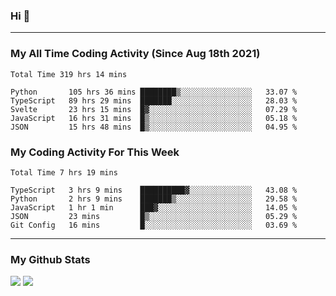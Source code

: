 ### Hi 🙂

---

### My All Time Coding Activity (Since Aug 18th 2021)
<!--START_SECTION:waka-all-->
```text
Total Time 319 hrs 14 mins

Python       105 hrs 36 mins ████████▒░░░░░░░░░░░░░░░░   33.07 % 
TypeScript   89 hrs 29 mins  ███████░░░░░░░░░░░░░░░░░░   28.03 % 
Svelte       23 hrs 15 mins  █▓░░░░░░░░░░░░░░░░░░░░░░░   07.29 % 
JavaScript   16 hrs 31 mins  █▒░░░░░░░░░░░░░░░░░░░░░░░   05.18 % 
JSON         15 hrs 48 mins  █▒░░░░░░░░░░░░░░░░░░░░░░░   04.95 % 
```
<!--END_SECTION:waka-all-->

### My Coding Activity For This Week
<!--START_SECTION:waka-week-->
```text
Total Time 7 hrs 19 mins

TypeScript   3 hrs 9 mins    ██████████▓░░░░░░░░░░░░░░   43.08 % 
Python       2 hrs 9 mins    ███████▒░░░░░░░░░░░░░░░░░   29.58 % 
JavaScript   1 hr 1 min      ███▓░░░░░░░░░░░░░░░░░░░░░   14.05 % 
JSON         23 mins         █▒░░░░░░░░░░░░░░░░░░░░░░░   05.29 % 
Git Config   16 mins         █░░░░░░░░░░░░░░░░░░░░░░░░   03.69 % 
```
<!--END_SECTION:waka-week-->

---

### My Github Stats
[![](https://github-readme-stats.vercel.app/api?username=eroxl&count_private=true&show_icons=true&include_all_commits=true&theme=onedark)](#)
[![](https://github-readme-streak-stats.herokuapp.com/?theme=onedark&user=eroxl)](#)
